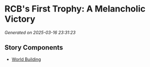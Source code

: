 # RCB's First Trophy: A Melancholic Victory

*Generated on 2025-03-16 23:31:23*

## Story Components

- [World Building](./world_building.txt)

